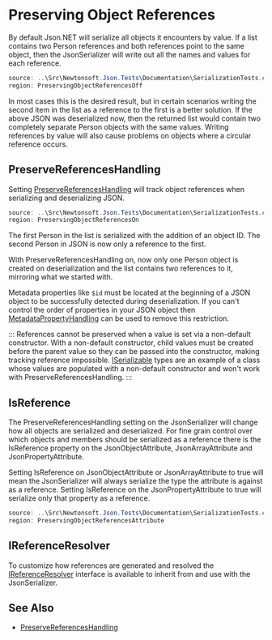 ﻿# Preserving Object References

By default Json.NET will serialize all objects it encounters by value. If a list contains two Person references and both references point to the same object, then the JsonSerializer will write out all the names and values for each reference.

```csharp Preserve Object References Off
source: ..\Src\Newtonsoft.Json.Tests\Documentation\SerializationTests.cs
region: PreservingObjectReferencesOff
```

In most cases this is the desired result, but in certain scenarios writing the second item in the list as a reference to the first is a better solution. If the above JSON was deserialized now, then the returned list would contain two completely separate Person objects with the same values. Writing references by value will also cause problems on objects where a circular reference occurs.

## PreserveReferencesHandling

Setting [PreserveReferencesHandling](/API/newtonsoft/json/preservereferenceshandling/) will track object references when serializing and deserializing JSON.

```csharp Preserve Object References On
source: ..\Src\Newtonsoft.Json.Tests\Documentation\SerializationTests.cs
region: PreservingObjectReferencesOn
``` 

The first Person in the list is serialized with the addition of an object ID. The second Person in JSON is now only a reference to the first.

With PreserveReferencesHandling on, now only one Person object is created on deserialization and the list contains two references to it, mirroring what we started with.

Metadata properties like `$id` must be located at the beginning of a JSON object to be successfully detected during deserialization. If you can't control the order of properties in your JSON object then [MetadataPropertyHandling](/API/newtonsoft/json/metadatapropertyhandling/) can be used to remove this restriction.

:::
References cannot be preserved when a value is set via a non-default constructor. With a non-default constructor, child values must be created before the parent value so they can be passed into the constructor, making tracking reference impossible. [ISerializable](T:System.Runtime.Serialization.ISerializable) types are an example of a class whose values are populated with a non-default constructor and won't work with PreserveReferencesHandling.
:::

## IsReference

The PreserveReferencesHandling setting on the JsonSerializer will change how all objects are serialized and deserialized. For fine grain control over which objects and members should be serialized as a reference there is the IsReference property on the JsonObjectAttribute, JsonArrayAttribute and JsonPropertyAttribute.

Setting IsReference on JsonObjectAttribute or JsonArrayAttribute to true will mean the JsonSerializer will always serialize the type the attribute is against as a reference. Setting IsReference on the JsonPropertyAttribute to true will serialize only that property as a reference.

```csharp IsReference
source: ..\Src\Newtonsoft.Json.Tests\Documentation\SerializationTests.cs
region: PreservingObjectReferencesAttribute
```

## IReferenceResolver

To customize how references are generated and resolved the [IReferenceResolver](/API/newtonsoft/json/serialization/ireferenceresolver/) interface is available to inherit from and use with the JsonSerializer.

## See Also

- [PreserveReferencesHandling](/API/newtonsoft/json/preservereferenceshandling/)